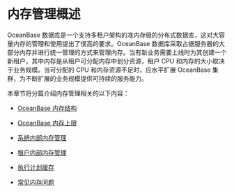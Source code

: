 内存管理概述 
===========================



OceanBase 数据库是一个支持多租户架构的准内存级的分布式数据库，这对大容量内存的管理和使用提出了很高的要求。OceanBase 数据库采取占据服务器的大部分内存并进行统一管理的方式来管理内存。当有新业务需要上线时为其创建一个新租户，其中内存是从租户可分配内存中划分资源，租户 CPU 和内存的大小取决于业务规模。当可分配的 CPU 和内存资源不足时，应水平扩展 OceanBase 集群，为不断扩展的业务规模提供可持续的服务能力。

本章节将分篇介绍内存管理相关的以下内容：

* [OceanBase 内存结构](/en-US/6.administrator-guide/3.basic-database-management/6.memory-management/2.memory-structure-of-oceanbase.md)

  

* [OceanBase 内存上限](/en-US/6.administrator-guide/3.basic-database-management/6.memory-management/3.maximum-memory-for-oceanbase-databases.md)

  

* [系统内部内存管理](/en-US/6.administrator-guide/3.basic-database-management/6.memory-management/4.system-internal-memory-management.md)

  

* [租户内部内存管理](/en-US/6.administrator-guide/3.basic-database-management/6.memory-management/5.memory-management-within-a-tenant.md)

  

* [执行计划缓存](/en-US/6.administrator-guide/3.basic-database-management/6.memory-management/6.execution-plan-cache-1.md)

  

* [常见内存问题](/en-US/6.administrator-guide/3.basic-database-management/6.memory-management/7.common-memory-problems.md)

  



